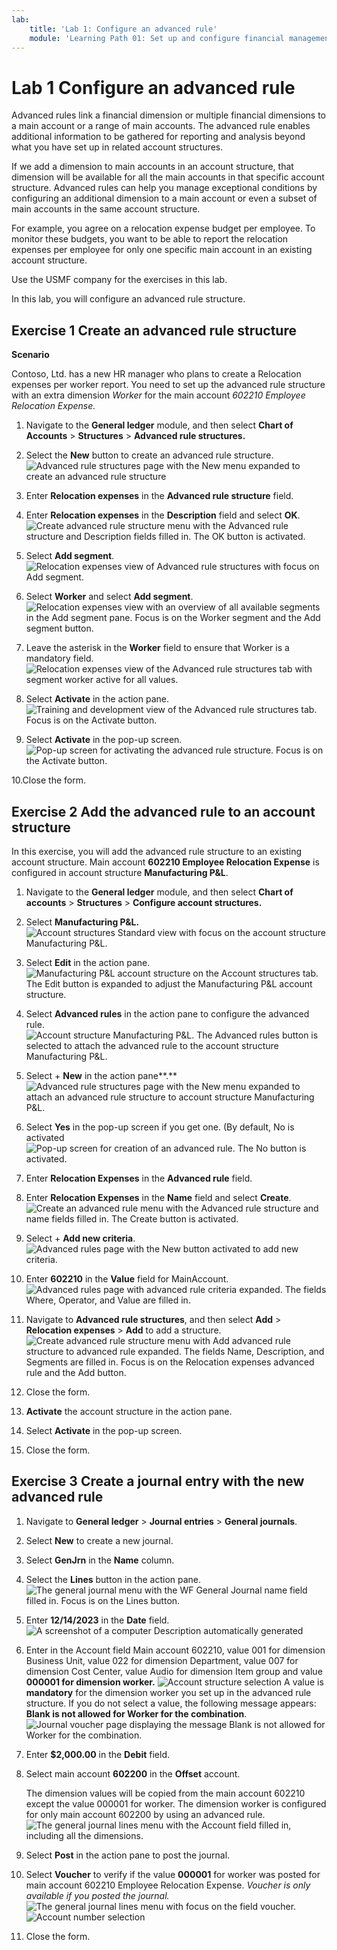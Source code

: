 ```yaml
---
lab:
    title: 'Lab 1: Configure an advanced rule'
    module: 'Learning Path 01: Set up and configure financial management; work with General Ledger'
---
```



# Lab 1 Configure an advanced rule

Advanced rules link a financial dimension or multiple financial dimensions to a
main account or a range of main accounts. The advanced rule enables additional
information to be gathered for reporting and analysis beyond what you have set
up in related account structures.

If we add a dimension to main accounts in an account structure, that dimension
will be available for all the main accounts in that specific account structure.
Advanced rules can help you manage exceptional conditions by configuring an
additional dimension to a main account or even a subset of main accounts in the
same account structure.

For example, you agree on a relocation expense budget per employee. To monitor
these budgets, you want to be able to report the relocation expenses per
employee for only one specific main account in an existing account structure.

Use the USMF company for the exercises in this lab.

In this lab, you will configure an advanced rule structure.

## Exercise 1 Create an advanced rule structure 

**Scenario**

Contoso, Ltd. has a new HR manager who plans to create a Relocation expenses per
worker report. You need to set up the advanced rule structure with an extra
dimension *Worker* for the main account *602210 Employee Relocation Expense.*

1.  Navigate to the **General ledger** module, and then select **Chart of
    Accounts** \> **Structures** \> **Advanced rule structures.**

2.  Select the **New** button to create an advanced rule structure.
![Advanced rule structures page with the New menu expanded to create an advanced rule structure](../images/LP1P1.png)
3. Enter **Relocation expenses** in the **Advanced rule structure** field.

4. Enter **Relocation expenses** in the **Description** field and select **OK**.
![Create advanced rule structure menu with the Advanced rule structure and Description fields filled in. The OK button is activated.](../images/LP1P2.png)

5. Select **Add segment**.
![Relocation expenses view of Advanced rule structures with focus on Add segment.](../images/LP1P3.png)

6. Select **Worker** and select **Add segment**.
![Relocation expenses view with an overview of all available segments in the Add segment pane. Focus is on the Worker segment and the Add segment button.](../images/LP1P4.png)

7. Leave the asterisk in the **Worker** field to ensure that Worker is a
    mandatory field.
![Relocation expenses view of the Advanced rule structures tab with segment worker active for all values.](../images/LP1P5.png)

8. Select **Activate** in the action pane.
![Training and development view of the Advanced rule structures tab. Focus is on the Activate button.](../images/LP1P6.png)

9. Select **Activate** in the pop-up screen.
![Pop-up screen for activating the advanced rule structure. Focus is on the Activate button.](../images/LP1P7.png)

10.Close the form.

## Exercise 2 Add the advanced rule to an account structure 

In this exercise, you will add the advanced rule structure to an existing
account structure. Main account **602210 Employee Relocation Expense** is
configured in account structure **Manufacturing P&L**.

1.  Navigate to the **General ledger** module, and then select **Chart of
    accounts** \> **Structures** \> **Configure account structures.**

2.  Select **Manufacturing P&L.**
![Account structures Standard view with focus on the account structure Manufacturing P&L.](../images/LP1P8.png)

3. Select **Edit** in the action pane.
![Manufacturing P&L account structure on the Account structures tab. The Edit button is expanded to adjust the Manufacturing P&L account structure.](../images/LP1P9.png)

4. Select **Advanced rules** in the action pane to configure the advanced rule.
![Account structure Manufacturing P&L. The Advanced rules button is selected to attach the advanced rule to the account structure Manufacturing P&L.](../images/LP1P10.png)

5. Select + **New** in the action pane**.**
![Advanced rule structures page with the New menu expanded to attach an advanced rule structure to account structure Manufacturing P&L.](../images/LP1P11.png)

6. Select **Yes** in the pop-up screen if you get one. (By default, No is
    activated
![Pop-up screen for creation of an advanced rule. The No button is activated. ](../images/LP1P12.png)

7. Enter **Relocation Expenses** in the **Advanced rule** field.

8. Enter **Relocation Expenses** in the **Name** field and select **Create**.
![Create an advanced rule menu with the Advanced rule structure and name fields filled in. The Create button is activated.](../images/LP1P13.png)

9. Select + **Add new criteria**.
![Advanced rules page with the New button activated to add new criteria.](../images/LP1P14.png)

10. Enter **602210** in the **Value** field for MainAccount.
![Advanced rules page with advanced rule criteria expanded. The fields Where, Operator, and Value are filled in.](../images/LP1P15.png)

11. Navigate to **Advanced rule structures**, and then select **Add** \>
    **Relocation expenses** \> **Add** to add a structure.
![Create advanced rule structure menu with Add advanced rule structure to advanced rule expanded. The fields Name, Description, and Segments are filled in. Focus is on the Relocation expenses advanced rule and the Add button.](../images/LP1P16.png)

12. Close the form.

13. **Activate** the account structure in the action pane.

14. Select **Activate** in the pop-up screen.

15. Close the form.

## Exercise 3 Create a journal entry with the new advanced rule

1.  Navigate to **General ledger** \> **Journal entries** \> **General
    journals**.

2.  Select **New** to create a new journal.

3.  Select **GenJrn** in the **Name** column.

4.  Select the **Lines** button in the action pane.
![The general journal menu with the WF General Journal name field filled in. Focus is on the Lines button.](../images/LP1P17.png)

5. Enter **12/14/2023** in the **Date** field.
![A screenshot of a computer Description automatically generated](../images/LP1P18.png)

6. Enter in the Account field Main account 602210, value 001 for dimension
    Business Unit, value 022 for dimension Department, value 007 for dimension
    Cost Center, value Audio for dimension Item group and value **000001 for
    dimension worker.**
![Account structure selection](../images/LP1P19.png)
   A value is **mandatory** for the dimension worker you set up in the advanced rule structure. If you do not select a value, the following message appears: **Blank is not allowed for Worker for the combination**.
![Journal voucher page displaying the message Blank is not allowed for Worker for the combination.](../images/LP1P20.png)

7. Enter **$2,000.00** in the **Debit** field.

8. Select main account **602200** in the **Offset** account.

    The dimension values will be copied from the main account 602210 except the
    value 000001 for worker. The dimension worker is configured for only main
    account 602200 by using an advanced rule.
![The general journal lines menu with the Account field filled in, including all the dimensions.](../images/LP1P21.png)



9. Select **Post** in the action pane to post the journal.

10. Select **Voucher** to verify if the value **000001** for worker was posted
    for main account 602210 Employee Relocation Expense. *Voucher is only
    available if you posted the journal.*
![The general journal lines menu with focus on the field voucher.](../images/LP1P22.png)
![Account number selection](../images/LP1P23.png)

11. Close the form.
